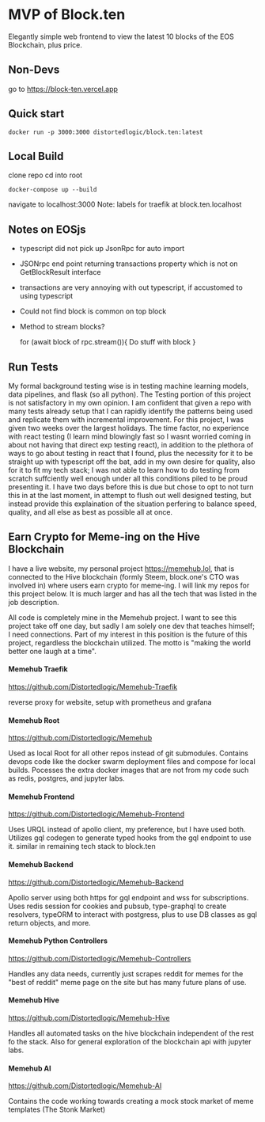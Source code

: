 # MVP of Block.ten

Elegantly simple web frontend to view the latest 10 blocks of the EOS Blockchain, plus price.

## Non-Devs

go to https://block-ten.vercel.app

## Quick start

    docker run -p 3000:3000 distortedlogic/block.ten:latest

## Local Build

clone repo
cd into root

    docker-compose up --build

navigate to localhost:3000
Note: labels for traefik at block.ten.localhost

## Notes on EOSjs

- typescript did not pick up JsonRpc for auto import
- JSONrpc end point returning transactions property which is not on GetBlockResult interface
- transactions are very annoying with out typescript, if accustomed to using typescript
- Could not find block is common on top block
- Method to stream blocks?

    for (await block of rpc.stream()){
        Do stuff with block
    }


## Run Tests

My formal background testing wise is in testing machine learning models, data pipelines, and flask (so all python). The Testing portion of this project is not satisfactory in my own opinion. I am confident that given a repo with many tests already setup that I can rapidly identify the patterns being used and replicate them with incremental improvement. For this project, I was given two weeks over the largest holidays. The time factor, no experience with react testing (I learn mind blowingly fast so I wasnt worried coming in about not having that direct exp testing react), in addition to the plethora of ways to go about testing in react that I found, plus the necessity for it to be straight up with typescript off the bat, add in my own desire for quality, also for it to fit my tech stack; I was not able to learn how to do testing from scratch suffciently well enough under all this conditions piled to be proud presenting it. I have two days before this is due but chose to opt to not turn this in at the last moment, in attempt to flush out well designed testing, but instead provide this explaination of the situation perfering to balance speed, quality, and all else as best as possible all at once.

## Earn Crypto for Meme-ing on the Hive Blockchain

I have a live website, my personal project https://memehub.lol, that is connected to the Hive blockchain (formly Steem, block.one's CTO was involved in) where users earn crypto for meme-ing. I will link my repos for this project below. It is much larger and has all the tech that was listed in the job description.

All code is completely mine in the Memehub project. I want to see this project take off one day, but sadly I am solely one dev that teaches himself; I need connections. Part of my interest in this position is the future of this project, regardless the blockchain utilized. The motto is "making the world better one laugh at a time".

#### Memehub Traefik

https://github.com/Distortedlogic/Memehub-Traefik

reverse proxy for website, setup with prometheus and grafana

#### Memehub Root

https://github.com/Distortedlogic/Memehub

Used as local Root for all other repos instead of git submodules.
Contains devops code like the docker swarm deployment files and compose for local builds.
Pocesses the extra docker images that are not from my code such as redis, postgres, and jupyter labs.

#### Memehub Frontend

https://github.com/Distortedlogic/Memehub-Frontend

Uses URQL instead of apollo client, my preference, but I have used both.
Utilizes gql codegen to generate typed hooks from the gql endpoint to use it.
similar in remaining tech stack to block.ten

#### Memehub Backend

https://github.com/Distortedlogic/Memehub-Backend

Apollo server using both https for gql endpoint and wss for subscriptions.
Uses redis session for cookies and pubsub,
type-graphql to create resolvers,
typeORM to interact with postgress, plus to use DB classes as gql return objects,
and more.

#### Memehub Python Controllers

https://github.com/Distortedlogic/Memehub-Controllers

Handles any data needs,
currently just scrapes reddit for memes for the "best of reddit" meme page on the site
but has many future plans of use.

#### Memehub Hive

https://github.com/Distortedlogic/Memehub-Hive

Handles all automated tasks on the hive blockchain independent of the rest fo the stack.
Also for general exploration of the blockchain api with jupyter labs.

#### Memehub AI

https://github.com/Distortedlogic/Memehub-AI

Contains the code working towards creating a mock stock market of meme templates (The Stonk Market)
